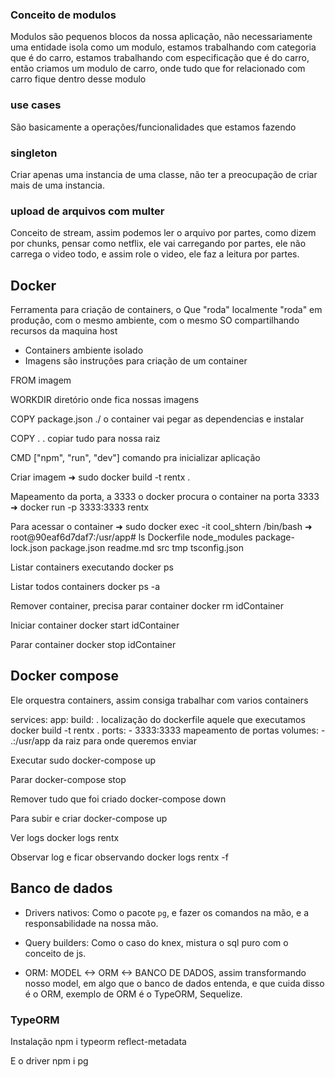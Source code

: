 ### Conceito de modulos 
Modulos são pequenos blocos da nossa aplicação, não necessariamente uma entidade isola como um modulo, estamos trabalhando com categoria que é do carro, estamos trabalhando com especificação que é do carro, então criamos um modulo de carro, onde tudo que for relacionado com carro fique dentro desse modulo

### use cases
São basicamente a operações/funcionalidades que estamos fazendo

### singleton
Criar apenas uma instancia de uma classe, não ter a preocupação de criar mais de uma instancia.

### upload de arquivos com multer
Conceito de stream, assim podemos ler o arquivo por partes, como dizem por chunks, pensar como netflix, ele vai carregando por partes, ele não carrega o video todo, e assim role o video, ele faz a leitura por partes.

## Docker
Ferramenta para criação de containers, o Que "roda" localmente "roda" em produção, com o mesmo ambiente, com o mesmo SO compartilhando recursos da maquina host
- Containers ambiente isolado
- Imagens são instruções para criação de um container

FROM imagem

WORKDIR diretório onde fica nossas imagens

COPY package.json ./ o container vai pegar as dependencias e instalar

COPY . . copiar tudo para nossa raiz

CMD ["npm", "run", "dev"] comando pra inicializar aplicação

Criar imagem
➜ sudo docker build -t rentx .


Mapeamento da porta, a 3333 o docker procura o container na porta 3333
➜ docker run -p 3333:3333 rentx


Para acessar o container
➜ sudo docker exec -it cool_shtern /bin/bash
➜ root@90eaf6d7daf7:/usr/app# ls
Dockerfile  node_modules  package-lock.json  package.json  readme.md  src  tmp	tsconfig.json

Listar containers executando
docker ps

Listar todos containers
docker ps -a

Remover container, precisa parar container
docker rm idContainer

Iniciar container
docker start idContainer

Parar container
docker stop idContainer 

## Docker compose
Ele orquestra containers, assim consiga trabalhar com varios containers

services:
  app:
    build: . localização do dockerfile aquele que executamos docker build -t rentx .
    ports:
      - 3333:3333 mapeamento de portas
    volumes:
      - .:/usr/app da raiz para onde queremos enviar

Executar 
sudo docker-compose up

Parar
docker-compose stop

Remover tudo que foi criado
docker-compose down

Para subir e criar
docker-compose up

Ver logs
docker logs rentx

Observar log e ficar observando
docker logs rentx -f

## Banco de dados

- Drivers nativos:  Como o pacote `pg`, e fazer os comandos na mão, e a responsabilidade na nossa mão.

- Query builders: Como o caso do knex, mistura o sql puro com o conceito de js.

- ORM: MODEL <-> ORM <-> BANCO DE DADOS, assim transformando nosso model, em algo que o banco de dados entenda, e que cuida disso é o ORM, exemplo de ORM é o TypeORM, Sequelize.


### TypeORM

Instalação
npm i typeorm reflect-metadata

E o driver
npm i pg                      


